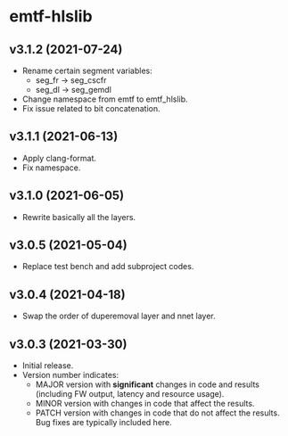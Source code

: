 # emtf-hlslib

## v3.1.2 (2021-07-24)

- Rename certain segment variables:
  - seg_fr -> seg_cscfr
  - seg_dl -> seg_gemdl
- Change namespace from emtf to emtf_hlslib.
- Fix issue related to bit concatenation.

## v3.1.1 (2021-06-13)

- Apply clang-format.
- Fix namespace.

## v3.1.0 (2021-06-05)

- Rewrite basically all the layers.

## v3.0.5 (2021-05-04)

- Replace test bench and add subproject codes.

## v3.0.4 (2021-04-18)

- Swap the order of duperemoval layer and nnet layer.

## v3.0.3 (2021-03-30)

- Initial release.
- Version number indicates:
  - MAJOR version with **significant** changes in code and results (including FW output, latency and resource usage).
  - MINOR version with changes in code that affect the results.
  - PATCH version with changes in code that do not affect the results. Bug fixes are typically included here.

